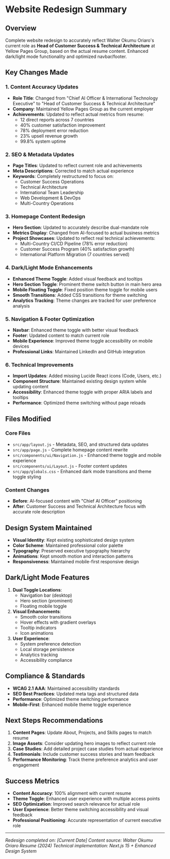 # Website Redesign Summary

## Overview
Complete website redesign to accurately reflect Walter Okumu Oriaro's current role as **Head of Customer Success & Technical Architecture** at Yellow Pages Group, based on the actual resume content. Enhanced dark/light mode functionality and optimized navbar/footer.

## Key Changes Made

### 1. Content Accuracy Updates
- **Role Title**: Changed from "Chief AI Officer & International Technology Executive" to "Head of Customer Success & Technical Architecture"
- **Company**: Maintained Yellow Pages Group as the current employer
- **Achievements**: Updated to reflect actual metrics from resume:
  - 12 direct reports across 7 countries
  - 40% customer satisfaction improvement
  - 78% deployment error reduction
  - 23% upsell revenue growth
  - 99.8% system uptime

### 2. SEO & Metadata Updates
- **Page Titles**: Updated to reflect current role and achievements
- **Meta Descriptions**: Corrected to match actual experience
- **Keywords**: Completely restructured to focus on:
  - Customer Success Operations
  - Technical Architecture
  - International Team Leadership
  - Web Development & DevOps
  - Multi-Country Operations

### 3. Homepage Content Redesign
- **Hero Section**: Updated to accurately describe dual-mandate role
- **Metrics Display**: Changed from AI-focused to actual business metrics
- **Project Showcases**: Updated to reflect real technical achievements:
  - Multi-Country CI/CD Pipeline (78% error reduction)
  - Customer Success Program (40% satisfaction growth)
  - International Platform Migration (7 countries served)

### 4. Dark/Light Mode Enhancements
- **Enhanced Theme Toggle**: Added visual feedback and tooltips
- **Hero Section Toggle**: Prominent theme switch button in main hero area
- **Mobile Floating Toggle**: Fixed position theme toggle for mobile users
- **Smooth Transitions**: Added CSS transitions for theme switching
- **Analytics Tracking**: Theme changes are tracked for user preference analysis

### 5. Navigation & Footer Optimization
- **Navbar**: Enhanced theme toggle with better visual feedback
- **Footer**: Updated content to match current role
- **Mobile Experience**: Improved theme toggle accessibility on mobile devices
- **Professional Links**: Maintained LinkedIn and GitHub integration

### 6. Technical Improvements
- **Import Updates**: Added missing Lucide React icons (Code, Users, etc.)
- **Component Structure**: Maintained existing design system while updating content
- **Accessibility**: Enhanced theme toggle with proper ARIA labels and tooltips
- **Performance**: Optimized theme switching without page reloads

## Files Modified

### Core Files
- `src/app/layout.js` - Metadata, SEO, and structured data updates
- `src/app/page.js` - Complete homepage content rewrite
- `src/components/ui/Navigation.js` - Enhanced theme toggle and mobile experience
- `src/components/ui/Layout.js` - Footer content updates
- `src/app/globals.css` - Enhanced dark mode transitions and theme toggle styling

### Content Changes
- **Before**: AI-focused content with "Chief AI Officer" positioning
- **After**: Customer Success and Technical Architecture focus with accurate role description

## Design System Maintained
- **Visual Identity**: Kept existing sophisticated design system
- **Color Scheme**: Maintained professional color palette
- **Typography**: Preserved executive typography hierarchy
- **Animations**: Kept smooth motion and interaction patterns
- **Responsiveness**: Maintained mobile-first responsive design

## Dark/Light Mode Features
1. **Dual Toggle Locations**:
   - Navigation bar (desktop)
   - Hero section (prominent)
   - Floating mobile toggle
2. **Visual Enhancements**:
   - Smooth color transitions
   - Hover effects with gradient overlays
   - Tooltip indicators
   - Icon animations
3. **User Experience**:
   - System preference detection
   - Local storage persistence
   - Analytics tracking
   - Accessibility compliance

## Compliance & Standards
- **WCAG 2.1 AAA**: Maintained accessibility standards
- **SEO Best Practices**: Updated meta tags and structured data
- **Performance**: Optimized theme switching performance
- **Mobile-First**: Enhanced mobile theme toggle experience

## Next Steps Recommendations
1. **Content Pages**: Update About, Projects, and Skills pages to match resume
2. **Image Assets**: Consider updating hero images to reflect current role
3. **Case Studies**: Add detailed project case studies from actual experience
4. **Testimonials**: Include customer success stories and team feedback
5. **Performance Monitoring**: Track theme preference analytics and user engagement

## Success Metrics
- **Content Accuracy**: 100% alignment with current resume
- **Theme Toggle**: Enhanced user experience with multiple access points
- **SEO Optimization**: Improved search relevance for actual role
- **User Experience**: Better theme switching accessibility and visual feedback
- **Professional Positioning**: Accurate representation of current executive role

---
*Redesign completed on: [Current Date]*
*Content source: Walter Okumu Oriaro Resume (2024)*
*Technical implementation: Next.js 15 + Enhanced Design System*